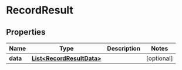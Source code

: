 

# RecordResult

## Properties

Name | Type | Description | Notes
------------ | ------------- | ------------- | -------------
**data** | [**List&lt;RecordResultData&gt;**](RecordResultData.md) |  |  [optional]



